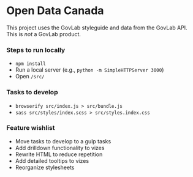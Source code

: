 # Open Data Canada
This project uses the GovLab styleguide and data from the GovLab API. This is *not* a GovLab product.

### Steps to run locally
* `npm install`
* Run a local server (e.g., `python -m SimpleHTTPServer 3000`)
* Open `/src/`

### Tasks to develop
* `browserify src/index.js > src/bundle.js`
* `sass src/styles/index.scss > src/styles.index.css`

### Feature wishlist
* Move tasks to develop to a gulp tasks
* Add drilldown functionality to vizes
* Rewrite HTML to reduce repetition
* Add detailed tooltips to vizes
* Reorganize stylesheets

